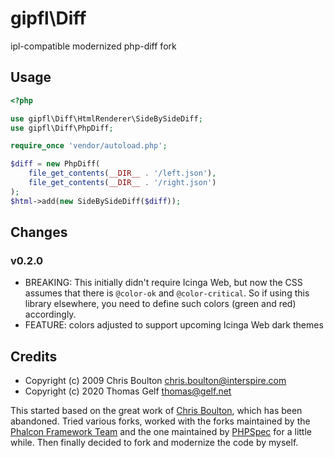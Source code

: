 gipfl\\Diff
===========

ipl-compatible modernized php-diff fork

Usage
-----

```php
<?php

use gipfl\Diff\HtmlRenderer\SideBySideDiff;
use gipfl\Diff\PhpDiff;

require_once 'vendor/autoload.php';

$diff = new PhpDiff(
    file_get_contents(__DIR__ . '/left.json'),
    file_get_contents(__DIR__ . '/right.json')
);
$html->add(new SideBySideDiff($diff));
```

Changes
-------

### v0.2.0

* BREAKING: This initially didn't require Icinga Web, but now the CSS assumes
  that there is `@color-ok` and `@color-critical`. So if using this library
  elsewhere, you need to define such colors (green and red) accordingly.
* FEATURE: colors adjusted to support upcoming Icinga Web dark themes

Credits
-------

* Copyright (c) 2009 Chris Boulton <chris.boulton@interspire.com>
* Copyright (c) 2020 Thomas Gelf <thomas@gelf.net>

This started based on the great work of [Chris Boulton](https://github.com/chrisboulton/php-diff),
which has been abandoned. Tried various forks, worked with the forks maintained
by the [Phalcon Framework Team](https://github.com/phalcongelist/php-diff) and
the one maintained by [PHPSpec](https://github.com/phpspec/php-diff) for a
little while. Then finally decided to fork and modernize the code by myself.
